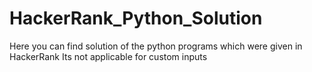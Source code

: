 # HackerRank_Python_Solution
Here you can find solution of the python programs which were given in HackerRank
Its not applicable for custom inputs
